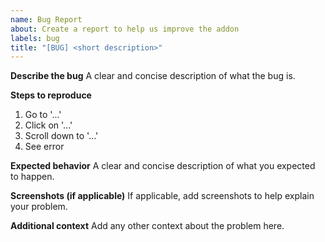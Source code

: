 ```yaml
---
name: Bug Report
about: Create a report to help us improve the addon
labels: bug
title: "[BUG] <short description>"
---
```


**Describe the bug**
A clear and concise description of what the bug is.

**Steps to reproduce**
1. Go to '...'
2. Click on '...'
3. Scroll down to '...'
4. See error

**Expected behavior**
A clear and concise description of what you expected to happen.

**Screenshots (if applicable)**
If applicable, add screenshots to help explain your problem.

**Additional context**
Add any other context about the problem here.
